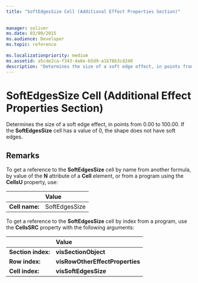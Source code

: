 ```yaml
---
title: "SoftEdgesSize Cell (Additional Effect Properties Section)"
 
 
manager: soliver
ms.date: 03/09/2015
ms.audience: Developer
ms.topic: reference
 
ms.localizationpriority: medium
ms.assetid: a5cde2ca-f343-4a6e-b5d9-a1b78b3cd240
description: "Determines the size of a soft edge effect, in points from 0.00 to 100.00. If the SoftEdgesSize cell has a value of 0, the shape does not have soft edges."
---
```


# SoftEdgesSize Cell (Additional Effect Properties Section)

Determines the size of a soft edge effect, in points from 0.00 to 100.00. If the **SoftEdgesSize** cell has a value of 0, the shape does not have soft edges. 
  
## Remarks

To get a reference to the **SoftEdgesSize** cell by name from another formula, by value of the **N** attribute of a **Cell** element, or from a program using the **CellsU** property, use: 
  
||Value |
|:-----|:-----|
| **Cell name:**  <br/> | SoftEdgesSize  <br/> |
   
To get a reference to the **SoftEdgesSize** cell by index from a program, use the **CellsSRC** property with the following arguments: 
  
||Value |
|:-----|:-----|
| **Section index:**  <br/> |**visSectionObject** <br/> |
| **Row index:**  <br/> |**visRowOtherEffectProperties** <br/> |
| **Cell index:**  <br/> |**visSoftEdgesSize** <br/> |
   

